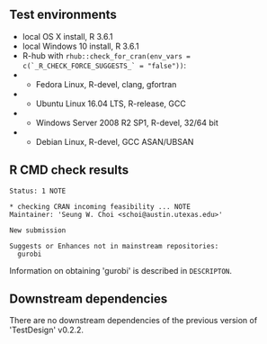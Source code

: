 ## Test environments

* local OS X install, R 3.6.1
* local Windows 10 install, R 3.6.1
* R-hub with ``rhub::check_for_cran(env_vars = c(`_R_CHECK_FORCE_SUGGESTS_` = "false"))``:
* * Fedora Linux, R-devel, clang, gfortran
* * Ubuntu Linux 16.04 LTS, R-release, GCC
* * Windows Server 2008 R2 SP1, R-devel, 32/64 bit
* * Debian Linux, R-devel, GCC ASAN/UBSAN


## R CMD check results

```
Status: 1 NOTE

* checking CRAN incoming feasibility ... NOTE
Maintainer: 'Seung W. Choi <schoi@austin.utexas.edu>'
  
New submission

Suggests or Enhances not in mainstream repositories:
  gurobi
```

Information on obtaining 'gurobi' is described in `DESCRIPTON`.


## Downstream dependencies

There are no downstream dependencies of the previous version of 'TestDesign' v0.2.2.
